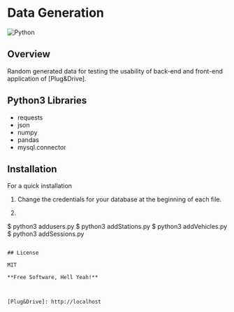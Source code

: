 # Data Generation

![Python](https://img.shields.io/badge/python-v3.6+-blue.svg)
## Overview

Random generated data for testing the usability of back-end and front-end application of [Plug&Drive].

## Python3 Libraries
- requests
- json
- numpy
- pandas
- mysql.connector


## Installation
For a quick installation 

1. Change the credentials for your database at the beginning of each file.

2.  ```bash
   $ python3 addusers.py
   $ python3 addStations.py
   $ python3 addVehicles.py
   $ python3 addSessions.py
   ```

## License

MIT

**Free Software, Hell Yeah!**



   [Plug&Drive]: http://localhost



